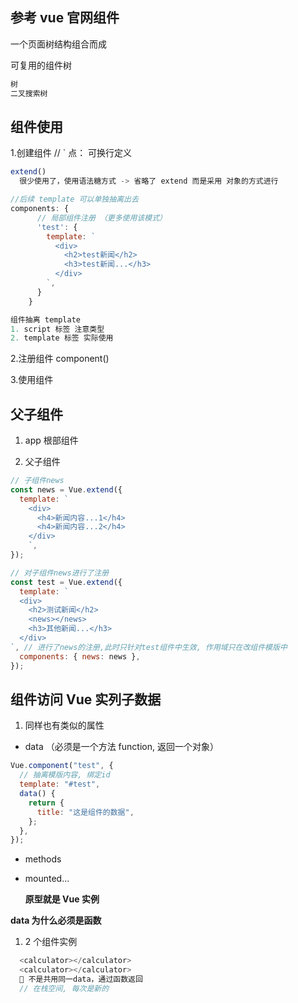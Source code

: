 ## 参考 vue 官网组件

一个页面树结构组合而成

可复用的组件树

```markdown
树
二叉搜索树
```

## 组件使用

1.创建组件
// ` 点： 可换行定义

```js
extend()
  很少使用了，使用语法糖方式 -> 省略了 extend 而是采用 对象的方式进行

//后续 template 可以单独抽离出去
components: {
      // 局部组件注册 （更多使用该模式）
      'test': {
        template: `
          <div>
            <h2>test新闻</h2>
            <h3>test新闻...</h3>
          </div>
        `,
      }
    }

组件抽离 template
1. script 标签 注意类型
2. template 标签 实际使用

```

2.注册组件
component()

3.使用组件

## 父子组件

1. app 根部组件

2. 父子组件

```js
// 子组件news
const news = Vue.extend({
  template: `
    <div>
      <h4>新闻内容...1</h4>
      <h4>新闻内容...2</h4>
    </div>
    `,
});
```

```js
// 对子组件news进行了注册
const test = Vue.extend({
  template: `
  <div>
    <h2>测试新闻</h2>
    <news></news>
    <h3>其他新闻...</h3>
  </div>
`, // 进行了news的注册,此时只针对test组件中生效, 作用域只在改组件模版中
  components: { news: news },
});
```

## 组件访问 Vue 实列子数据

1. 同样也有类似的属性

- data （必须是一个方法 function, 返回一个对象）

```js
Vue.component("test", {
  // 抽离模版内容, 绑定id
  template: "#test",
  data() {
    return {
      title: "这是组件的数据",
    };
  },
});
```

- methods
- mounted...

  **原型就是 Vue 实例**

**data 为什么必须是函数**

1. 2 个组件实例

```js
  <calculator></calculator>
  <calculator></calculator>
  🌟 不是共用同一data，通过函数返回
  // 在栈空间, 每次是新的
```
